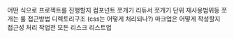 어떤 식으로 프로젝트를 진행할지
컴포넌트 쪼개기
리듀서 쪼개기
단위 재사용범위등
쪼개는 룰 접근방법
디렉토리구조 (css는 어떻게 처리되나?)
마크업은 어떻게 작성할지
접근성 처리
작업전 모든 리스크 리스트업
